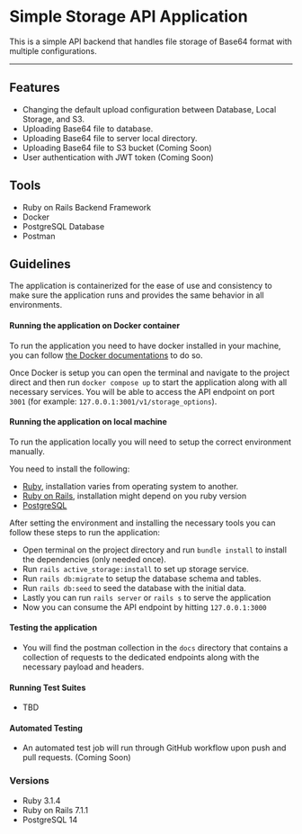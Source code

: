 # Simple Storage API Application

This is a simple API backend that handles file storage of Base64 format with multiple configurations.

---

## Features

- Changing the default upload configuration between Database, Local Storage, and S3.
- Uploading Base64 file to database.
- Uploading Base64 file to server local directory.
- Uploading Base64 file to S3 bucket (Coming Soon)
- User authentication with JWT token (Coming Soon)

## Tools

- Ruby on Rails Backend Framework
- Docker
- PostgreSQL Database
- Postman

## Guidelines

The application is containerized for the ease of use and consistency to make sure the application runs and provides the same behavior in all environments.

#### Running the application on Docker container

To run the application you need to have docker installed in your machine, you can follow [the Docker documentations](https://docs.docker.com/engine/install/) to do so.

Once Docker is setup you can open the terminal and navigate to the project direct and then run `docker compose up` to start the application along with all necessary services. You will be able to access the API endpoint on port `3001` (for example: `127.0.0.1:3001/v1/storage_options`).

#### Running the application on local machine

To run the application locally you will need to setup the correct environment manually.

You need to install the following:
- [Ruby](https://www.ruby-lang.org/en/documentation/installation/), installation varies from operating system to another.
- [Ruby on Rails](https://guides.rubyonrails.org/v5.0/getting_started.html#installing-rails), installation might depend on you ruby version
- [PostgreSQL](https://www.postgresql.org/download/)

After setting the environment and installing the necessary tools you can follow these steps to run the application:

- Open terminal on the project directory and run `bundle install` to install the dependencies (only needed once).
- Run `rails active_storage:install` to set up storage service.
- Run `rails db:migrate` to setup the database schema and tables.
- Run `rails db:seed` to seed the database with the initial data.
- Lastly you can run `rails server` or `rails s` to serve the application
- Now you can consume the API endpoint by hitting `127.0.0.1:3000`

#### Testing the application
- You will find the postman collection in the `docs` directory that contains a collection of requests to the dedicated endpoints along with the necessary payload and headers.

#### Running Test Suites
- TBD

#### Automated Testing
- An automated test job will run through GitHub workflow upon push and pull requests. (Coming Soon)


### Versions

- Ruby 3.1.4
- Ruby on Rails 7.1.1
- PostgreSQL 14
